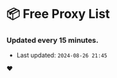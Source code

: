 # :package: Free Proxy List
### Updated every 15 minutes.

- Last updated: `2024-08-26 21:45`

:heart:
